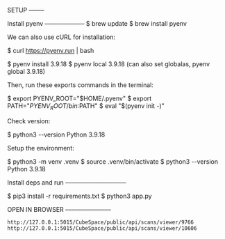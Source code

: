 

SETUP
–––––

Install pyenv
–––––––––––––
$ brew update
$ brew install pyenv

We can also use cURL for installation:

$ curl https://pyenv.run | bash

$ pyenv install 3.9.18
$ pyenv local 3.9.18 (can also set globalas, pyenv global 3.9.18)


Then, run these exports commands in the terminal:

$ export PYENV_ROOT="$HOME/.pyenv"
$ export PATH="$PYENV_ROOT/bin:$PATH"
$ eval "$(pyenv init -)"

Check version:

$ python3 --version
Python 3.9.18

Setup the environment:

$ python3 -m venv .venv
$ source .venv/bin/activate
$ python3 --version
Python 3.9.18

Install deps and run
––––––––––––––––––––

$ pip3 install -r requirements.txt
$ python3 app.py 



OPEN IN BROWSER
–––––––––––––––

`http://127.0.0.1:5015/CubeSpace/public/api/scans/viewer/9766`
`http://127.0.0.1:5015/CubeSpace/public/api/scans/viewer/10606`
